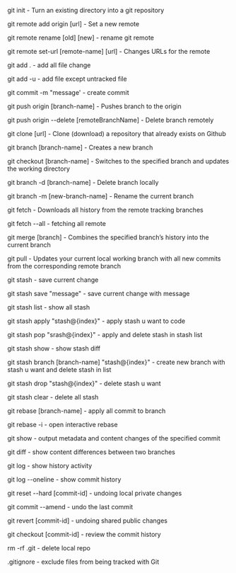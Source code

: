 git init - Turn an existing directory into a git repository

git remote add origin [url] - Set a new remote

git remote rename [old] [new] - rename git remote

git remote set-url [remote-name] [url] - Changes URLs for the remote

git add . - add all file change

git add -u - add file except untracked file

git commit -m "message' - create commit

git push origin [branch-name] - Pushes branch to the origin

git push origin --delete [remoteBranchName] - Delete branch remotely

git clone [url] - Clone (download) a repository that already exists on Github

git branch [branch-name] - Creates a new branch

git checkout [branch-name] - Switches to the specified branch and updates the working directory

git branch -d [branch-name] - Delete branch locally

git branch -m [new-branch-name] - Rename the current branch

git fetch - Downloads all history from the remote tracking branches

git fetch --all - fetching all remote

git merge [branch] - Combines the specified branch’s history into the current branch

git pull - Updates your current local working branch with all new commits from the corresponding remote branch

git stash - save current change

git stash save "message" - save current change with message

git stash list - show all stash

git stash apply "stash@{index}" - apply stash u want to code

git stash pop "srash@{index}" - apply and delete stash in stash list

git stash show - show stash diff

git stash branch [branch-name] "stash@{index}" - create new branch with stash u want and delete stash in list

git stash drop "stash@{index}" - delete stash u want

git stash clear - delete all stash

git rebase [branch-name] - apply all commit to branch

git rebase -i - open interactive rebase

git show - output metadata and content changes of the specified commit

git diff - show content differences between two branches

git log - show history activity

git log --oneline - show commit history

git reset --hard [commit-id] - undoing local private changes

git commit --amend - undo the last commit

git revert [commit-id] - undoing shared public changes

git checkout [commit-id] - review the commit history

rm -rf .git - delete local repo

.gitignore - exclude files from being tracked with Git
